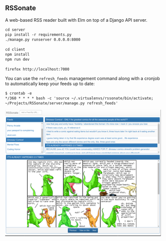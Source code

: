 RSSonate
--------

A web-based RSS reader built with Elm on top of a Django API server.


    cd server
    pip install -r requirements.py
    ./manage.py runserver 0.0.0.0:8000

    cd client
    npm install
    npm run dev

    firefox http://localhost:7000

You can use the `refresh_feeds` management command along with a cronjob to
automatically keep your feeds up to date:

    $ crontab -e
    */360 * * * * bash -c 'source ~/.virtualenvs/rssonate/bin/activate; ~/Projects/RSSonate/server/manage.py refresh_feeds'

![RSSonate Screenshot](./screenshot.png)
